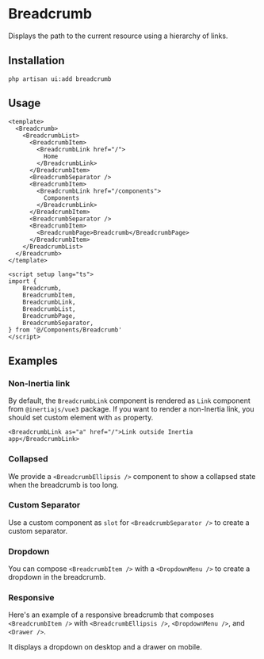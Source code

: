 # Breadcrumb

Displays the path to the current resource using a hierarchy of links.

<ComponentSource
  source="components/Breadcrumb"
  ui="https://www.shadcn-vue.com/docs/components/breadcrumb.html"
/>

<ComponentPreview name="Breadcrumb" />

## Installation

```shell
php artisan ui:add breadcrumb
```

## Usage

```vue
<template>
  <Breadcrumb>
    <BreadcrumbList>
      <BreadcrumbItem>
        <BreadcrumbLink href="/">
          Home
        </BreadcrumbLink>
      </BreadcrumbItem>
      <BreadcrumbSeparator />
      <BreadcrumbItem>
        <BreadcrumbLink href="/components">
          Components
        </BreadcrumbLink>
      </BreadcrumbItem>
      <BreadcrumbSeparator />
      <BreadcrumbItem>
        <BreadcrumbPage>Breadcrumb</BreadcrumbPage>
      </BreadcrumbItem>
    </BreadcrumbList>
  </Breadcrumb>
</template>

<script setup lang="ts">
import {
    Breadcrumb,
    BreadcrumbItem,
    BreadcrumbLink,
    BreadcrumbList,
    BreadcrumbPage,
    BreadcrumbSeparator,
} from '@/Components/Breadcrumb'
</script>
```

## Examples

### Non-Inertia link

By default, the `BreadcrumbLink` component is rendered as `Link` component from `@inertiajs/vue3` package. If you want to render a non-Inertia link,
you should set custom element with `as` property.

```vue
<BreadcrumbLink as="a" href="/">Link outside Inertia app</BreadcrumbLink>
```

### Collapsed

We provide a `<BreadcrumbEllipsis />` component to show a collapsed state when the breadcrumb is too long.

<ComponentPreview name="BreadcrumbCollapsed" />

### Custom Separator

Use a custom component as `slot` for `<BreadcrumbSeparator />` to create a custom separator.

<ComponentPreview name="BreadcrumbCustomSeparator" />

### Dropdown

You can compose `<BreadcrumbItem />` with a `<DropdownMenu />` to create a dropdown in the breadcrumb.

<ComponentPreview name="BreadcrumbDropdown" />

### Responsive

Here's an example of a responsive breadcrumb that composes `<BreadcrumbItem />` with `<BreadcrumbEllipsis />`, `<DropdownMenu />`, and `<Drawer />`.

It displays a dropdown on desktop and a drawer on mobile.

<ComponentPreview name="BreadcrumbResponsive" />
